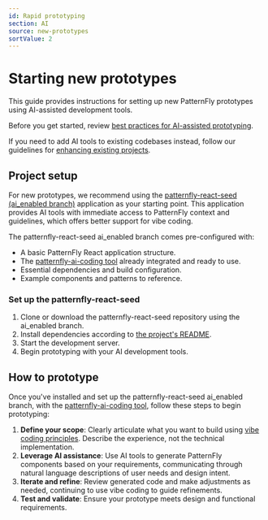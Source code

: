 ```yaml
---
id: Rapid prototyping
section: AI
source: new-prototypes
sortValue: 2
---
```


# Starting new prototypes

This guide provides instructions for setting up new PatternFly prototypes using AI-assisted development tools.

Before you get started, review [best practices for AI-assisted prototyping](/ai/rapid-prototyping/rapid-prototyping#best-practices-for-ai-assisted-prototyping).

If you need to add AI tools to existing codebases instead, follow our guidelines for [enhancing existing projects](/ai/rapid-prototyping/enhancing-existing-projects).

## Project setup

For new prototypes, we recommend using the [patternfly-react-seed (ai_enabled branch)](https://github.com/patternfly/patternfly-react-seed/tree/ai_enabled) application as your starting point. This application provides AI tools with immediate access to PatternFly context and guidelines, which offers better support for vibe coding.

The patternfly-react-seed ai_enabled branch comes pre-configured with:

- A basic PatternFly React application structure.
- The [patternfly-ai-coding tool](https://github.com/patternfly/patternfly-ai-coding) already integrated and ready to use.
- Essential dependencies and build configuration.
- Example components and patterns to reference.

### Set up the patternfly-react-seed

1. Clone or download the patternfly-react-seed repository using the ai_enabled branch.
2. Install dependencies according to [the project's README](https://github.com/patternfly/patternfly-react-seed/tree/ai_enabled?tab=readme-ov-file#patternfly-seed).
3. Start the development server.
4. Begin prototyping with your AI development tools.

## How to prototype

Once you've installed and set up the patternfly-react-seed ai_enabled branch, with the [patternfly-ai-coding tool](https://github.com/patternfly/patternfly-ai-coding), follow these steps to begin prototyping: 

1. **Define your scope**: Clearly articulate what you want to build using [vibe coding principles](/ai/rapid-prototyping/rapid-prototyping#effective-prompting-with-vibe-coding). Describe the experience, not the technical implementation.
2. **Leverage AI assistance**: Use AI tools to generate PatternFly components based on your requirements, communicating through natural language descriptions of user needs and design intent.
3. **Iterate and refine**: Review generated code and make adjustments as needed, continuing to use vibe coding to guide refinements.
4. **Test and validate**: Ensure your prototype meets design and functional requirements.